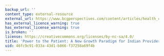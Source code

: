 ```yaml
---
backup_url: ''
content_type: external-resource
external_url: https://www.bcgperspectives.com/content/articles/health_care_payers_providers_power_to_patient_new_growth_paradigm_for_indian_providers/
has_external_licence_warning: true
has_external_license_warning: true
is_broken: ''
license: https://creativecommons.org/licenses/by-nc-sa/4.0/
title: 'Power to the Patient: A New Growth Paradigm for Indian Providers'
uid: 46fc9c91-033a-43d1-b866-f37258a69f4b
---
```

